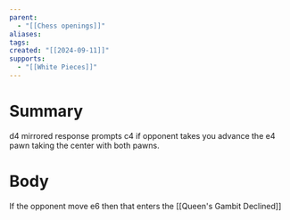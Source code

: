 ```yaml
---
parent:
  - "[[Chess openings]]"
aliases: 
tags: 
created: "[[2024-09-11]]"
supports:
  - "[[White Pieces]]"
---
```

# Summary 
d4 mirrored response prompts c4 if opponent takes you advance the e4 pawn taking the center with both pawns.
# Body
If the opponent move e6 then that enters the [[Queen's Gambit Declined]]
